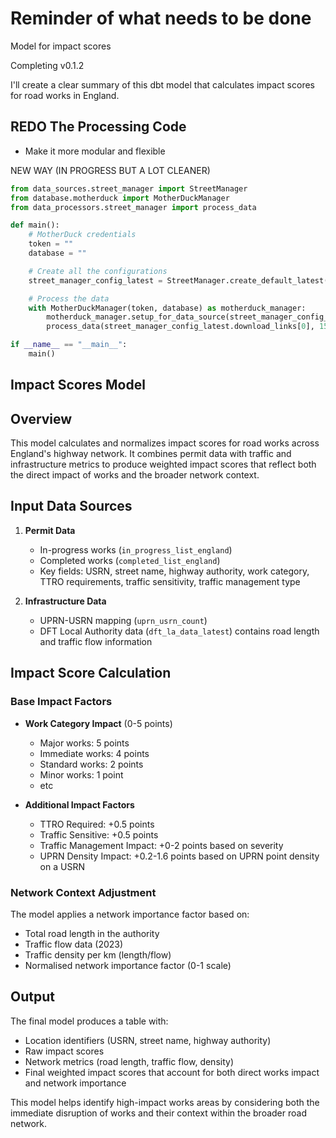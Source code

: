 # Reminder of what needs to be done

Model for impact scores

Completing v0.1.2

I'll create a clear summary of this dbt model that calculates impact scores for road works in England.

## REDO The Processing Code

- Make it more modular and flexible

NEW WAY (IN PROGRESS BUT A LOT CLEANER)

```python
from data_sources.street_manager import StreetManager
from database.motherduck import MotherDuckManager
from data_processors.street_manager import process_data

def main():
    # MotherDuck credentials
    token = ""
    database = ""

    # Create all the configurations
    street_manager_config_latest = StreetManager.create_default_latest()

    # Process the data
    with MotherDuckManager(token, database) as motherduck_manager:
        motherduck_manager.setup_for_data_source(street_manager_config_latest)
        process_data(street_manager_config_latest.download_links[0], 150000, motherduck_manager, street_manager_config_latest.schema_name, street_manager_config_latest.table_names[0])

if __name__ == "__main__":
    main()
```

## Impact Scores Model

## Overview

This model calculates and normalizes impact scores for road works across England's highway network. It combines permit data with traffic and infrastructure metrics to produce weighted impact scores that reflect both the direct impact of works and the broader network context.

## Input Data Sources

1. **Permit Data**

   - In-progress works (`in_progress_list_england`)
   - Completed works (`completed_list_england`)
   - Key fields: USRN, street name, highway authority, work category, TTRO requirements, traffic sensitivity, traffic management type

2. **Infrastructure Data**
   - UPRN-USRN mapping (`uprn_usrn_count`)
   - DFT Local Authority data (`dft_la_data_latest`) contains road length and traffic flow information

## Impact Score Calculation

### Base Impact Factors

- **Work Category Impact** (0-5 points)

  - Major works: 5 points
  - Immediate works: 4 points
  - Standard works: 2 points
  - Minor works: 1 point
  - etc

- **Additional Impact Factors**
  - TTRO Required: +0.5 points
  - Traffic Sensitive: +0.5 points
  - Traffic Management Impact: +0-2 points based on severity
  - UPRN Density Impact: +0.2-1.6 points based on UPRN point density on a USRN

### Network Context Adjustment

The model applies a network importance factor based on:

- Total road length in the authority
- Traffic flow data (2023)
- Traffic density per km (length/flow)
- Normalised network importance factor (0-1 scale)

## Output

The final model produces a table with:

- Location identifiers (USRN, street name, highway authority)
- Raw impact scores
- Network metrics (road length, traffic flow, density)
- Final weighted impact scores that account for both direct works impact and network importance

This model helps identify high-impact works areas by considering both the immediate disruption of works and their context within the broader road network.
